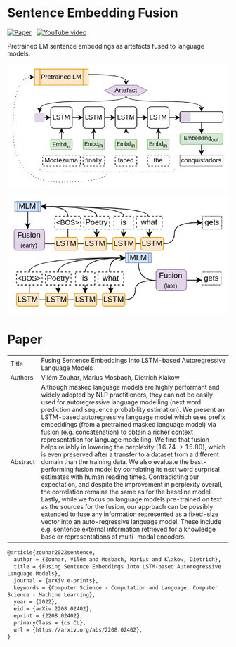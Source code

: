 # Sentence Embedding Fusion

[![Paper](https://img.shields.io/badge/📜%20paper-481.svg)](https://arxiv.org/abs/2208.02402)
&nbsp;
[![YouTube video](https://img.shields.io/badge/🎥%20YouTube%20video-F00.svg)](https://youtu.be/U8-h7pZFHc0)

Pretrained LM sentence embeddings as artefacts fused to language models.

![LSTM with fusion model architecture](meta/model_moctezuma.png)

![LSTM with fusion model architecture (early & late)](meta/model_moctezuma_detailed.png)


# Paper

|||
|-|-|
|Title|Fusing Sentence Embeddings Into LSTM-based Autoregressive Language Models|
|Authors|Vilém Zouhar, Marius Mosbach, Dietrich Klakow|
|Abstract|Although masked language models are highly performant and widely adopted by NLP practitioners, they can not be easily used for autoregressive language modelling (next word prediction and sequence probability estimation). We present an LSTM-based autoregressive language model which uses prefix embeddings (from a pretrained masked language model) via fusion (e.g. concatenation) to obtain a richer context representation for language modelling. We find that fusion helps reliably in lowering the perplexity (16.74 → 15.80), which is even preserved after a transfer to a dataset from a different domain than the training data. We also evaluate the best-performing fusion model by correlating its next word surprisal estimates with human reading times. Contradicting our expectation, and despite the improvement in perplexity overall, the correlation remains the same as for the baseline model. Lastly, while we focus on language models pre-trained on text as the sources for the fusion, our approach can be possibly extended to fuse any information represented as a fixed-size vector into an auto-regressive language model. These include e.g. sentence external information retrieved for a knowledge base or representations of multi-modal encoders.|

```
@article{zouhar2022sentence,
  author = {Zouhar, Vilém and Mosbach, Marius and Klakow, Dietrich},
  title = {Fusing Sentence Embeddings Into LSTM-based Autoregressive Language Models},
  journal = {arXiv e-prints},
  keywords = {Computer Science - Computation and Language, Computer Science - Machine Learning},
  year = {2022},
  eid = {arXiv:2208.02402},
  eprint = {2208.02402},
  primaryClass = {cs.CL},
  url = {https://arxiv.org/abs/2208.02402},
}
```
